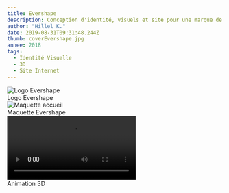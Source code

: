 ```yaml
---
title: Evershape
description: Conception d'identité, visuels et site pour une marque de thé
author: "Hillel K."
date: 2019-08-31T09:31:48.244Z
thumb: coverEvershape.jpg 
annee: 2018
tags:
  - Identité Visuelle
  - 3D
  - Site Internet
---
```



<img class="rounded shadow" src="/projets/img/logofolio/logo-evershape.png" alt="Logo Evershape"/>
 <figcaption>Logo Evershape</figcaption> 

<img class="rounded shadow" src="/projets/img/evershape/maquette-acceuil.jpg" alt="Maquette accueil"/>
 <figcaption>Maquette Evershape</figcaption> 


<video class="rounded shadow" src="/projets/img/evershape/Explosion-3D-evershape.mp4" loop autoplay type="video/mp4"  alt="creative pour pub facebook">
</video>
 <figcaption>Animation 3D</figcaption> 